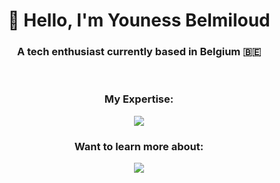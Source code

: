 <h1 align="center">👋 Hello, I'm Youness Belmiloud</h1>
<h3 align="center">A tech enthusiast currently based in Belgium 🇧🇪</h3>
<p>&nbsp;</p>
<h3 align="center">My Expertise:</h3>
<p align="center">
    <img src="https://skillicons.dev/icons?i=python,java,scala,c,cpp,matlab,mysql,bash,docker,git"/>
  </a>
</p>
<h3 align="center">Want to learn more about:</h3>
<p align="center">
  <a href="https://hamzaouajhain.com/">
    <img src="https://skillicons.dev/icons?i=cs,zig,go"/>
  </a>
</p>


<!---
YounessBelmiloud/YounessBelmiloud is a ✨ special ✨ repository because its `README.md` (this file) appears on your GitHub profile.
You can click the Preview link to take a look at your changes.
--->
